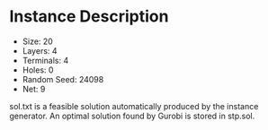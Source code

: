 # Instance Description

* Size: 20
* Layers: 4
* Terminals: 4
* Holes: 0
* Random Seed: 24098
* Net: 9

sol.txt is a feasible solution automatically produced by the instance generator. An optimal solution found by Gurobi is stored in stp.sol.
